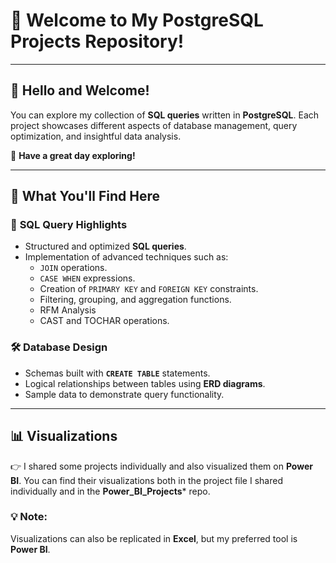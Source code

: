 # 🌟 **Welcome to My PostgreSQL Projects Repository!**

---

## 👋 **Hello and Welcome!**

You can explore my collection of **SQL queries** written in **PostgreSQL**. Each project showcases different aspects of database management, query optimization, and insightful data analysis. 

🌟 **Have a great day exploring!**

---

## 📂 **What You'll Find Here**

### 📜 **SQL Query Highlights**
- Structured and optimized **SQL queries**.
- Implementation of advanced techniques such as:
  - `JOIN` operations.
  - `CASE WHEN` expressions.
  - Creation of `PRIMARY KEY` and `FOREIGN KEY` constraints.
  - Filtering, grouping, and aggregation functions.
  - RFM Analysis
  - CAST and TOCHAR operations.

### 🛠️ **Database Design**
- Schemas built with **`CREATE TABLE`** statements.
- Logical relationships between tables using **ERD diagrams**.
- Sample data to demonstrate query functionality.

---

## 📊 **Visualizations**

👉 I shared some projects individually and also visualized them on **Power BI**. You can find their visualizations both in the project file I shared individually and in the **Power_BI_Projects*** repo.

### 💡 Note:
Visualizations can also be replicated in **Excel**, but my preferred tool is **Power BI**.
